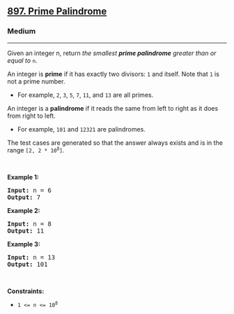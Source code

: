 <h2><a href="https://leetcode.com/problems/prime-palindrome/">897. Prime Palindrome</a></h2><h3>Medium</h3><hr><p>Given an integer n, return <em>the smallest <strong>prime palindrome</strong> greater than or equal to </em><code>n</code>.</p>

<p>An integer is <strong>prime</strong> if it has exactly two divisors: <code>1</code> and itself. Note that <code>1</code> is not a prime number.</p>

<ul>
	<li>For example, <code>2</code>, <code>3</code>, <code>5</code>, <code>7</code>, <code>11</code>, and <code>13</code> are all primes.</li>
</ul>

<p>An integer is a <strong>palindrome</strong> if it reads the same from left to right as it does from right to left.</p>

<ul>
	<li>For example, <code>101</code> and <code>12321</code> are palindromes.</li>
</ul>

<p>The test cases are generated so that the answer always exists and is in the range <code>[2, 2 * 10<sup>8</sup>]</code>.</p>

<p>&nbsp;</p>
<p><strong class="example">Example 1:</strong></p>
<pre><strong>Input:</strong> n = 6
<strong>Output:</strong> 7
</pre><p><strong class="example">Example 2:</strong></p>
<pre><strong>Input:</strong> n = 8
<strong>Output:</strong> 11
</pre><p><strong class="example">Example 3:</strong></p>
<pre><strong>Input:</strong> n = 13
<strong>Output:</strong> 101
</pre>
<p>&nbsp;</p>
<p><strong>Constraints:</strong></p>

<ul>
	<li><code>1 &lt;= n &lt;= 10<sup>8</sup></code></li>
</ul>
